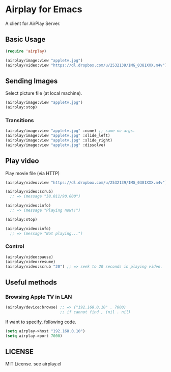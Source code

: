 # Airplay for Emacs

A client for AirPlay Server.

## Basic Usage

```lisp
(require 'airplay)

(airplay/image:view "appletv.jpg")
(airplay/video:view "https://dl.dropbox.com/u/2532139/IMG_0381XXX.m4v")
```

## Sending Images

Select picture file (at local machine).

```lisp
(airplay/image:view "appletv.jpg")
(airplay:stop)
```

### Transitions

```lisp
(airplay/image:view "appletv.jpg" :none) ;; same no args.
(airplay/image:view "appletv.jpg" :slide_left)
(airplay/image:view "appletv.jpg" :slide_right)
(airplay/image:view "appletv.jpg" :dissolve)
```

## Play video

Play movie file (via HTTP)

```lisp
(airplay/video:view "https://dl.dropbox.com/u/2532139/IMG_0381XXX.m4v")

(airplay/video:scrub)
  ;; => (message "38.011/90.000")

(airplay/video:info)
  ;; => (message "Playing now!!")

(airplay:stop)

(airplay/video:info)
  ;; => (message "Not playing...")
```

### Control

```lisp
(airplay/video:pause)
(airplay/video:resume)
(airplay/video:scrub "20") ;; => seek to 20 seconds in playing video.
```

## Useful methods

### Browsing Apple TV in LAN

```lisp
(airplay/device:browse) ;; => ("192.168.0.10" . 7000)
                        ;; if cannot find , (nil . nil)
```

If want to specify, following code.

```lisp
(setq airplay->host "192.168.0.10")
(setq airplay->port 7000)
```

## LICENSE

MIT License. see airplay.el
